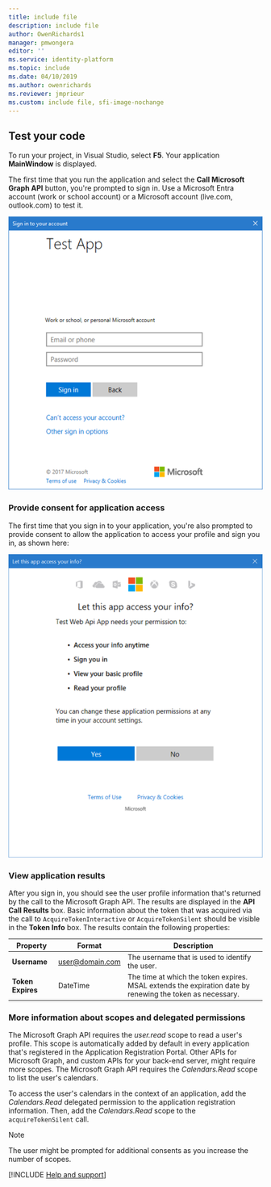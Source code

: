 ```yaml
---
title: include file
description: include file
author: OwenRichards1
manager: pmwongera
editor: ''
ms.service: identity-platform
ms.topic: include
ms.date: 04/10/2019
ms.author: owenrichards
ms.reviewer: jmprieur
ms.custom: include file, sfi-image-nochange
---
```


## Test your code

To run your project, in Visual Studio, select **F5**. Your application **MainWindow** is displayed.

The first time that you run the application and select the **Call Microsoft Graph API** button, you're prompted to sign in. Use a Microsoft Entra account (work or school account) or a Microsoft account (live.com, outlook.com) to test it.

![Sign in to the application.](../media/guidedsetup-windesktop-test/sign-in-screenshot.png)

### Provide consent for application access

The first time that you sign in to your application, you're also prompted to provide consent to allow the application to access your profile and sign you in, as shown here:

![Provide your consent for application access.](../media/guidedsetup-windesktop-test/consent-screen.png)

### View application results

After you sign in, you should see the user profile information that's returned by the call to the Microsoft Graph API. The results are displayed in the **API Call Results** box. Basic information about the token that was acquired via the call to `AcquireTokenInteractive` or `AcquireTokenSilent` should be visible in the **Token Info** box. The results contain the following properties:

|Property  |Format  |Description |
|---------|---------|---------|
|**Username** |<span>user@domain.com</span> |The username that is used to identify the user.|
|**Token Expires** |DateTime |The time at which the token expires. MSAL extends the expiration date by renewing the token as necessary.|

### More information about scopes and delegated permissions

The Microsoft Graph API requires the *user.read* scope to read a user's profile. This scope is automatically added by default in every application that's registered in the Application Registration Portal. Other APIs for Microsoft Graph, and custom APIs for your back-end server, might require more scopes. The Microsoft Graph API requires the *Calendars.Read* scope to list the user's calendars.

To access the user's calendars in the context of an application, add the *Calendars.Read* delegated permission to the application registration information. Then, add the *Calendars.Read* scope to the `acquireTokenSilent` call.

>[!NOTE]
>The user might be prompted for additional consents as you increase the number of scopes.

[!INCLUDE [Help and support](./error-handling-and-tips/help-support-include.md)]
